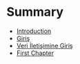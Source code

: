 # Summary

* [Introduction](README.md)
* [Giriş](README.md)
* [Veri İletişimine Giriş](HAFTA2.md)
* [First Chapter](chapter1.md)

